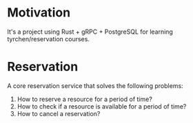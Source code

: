 # Motivation

It's a project using Rust + gRPC + PostgreSQL for learning tyrchen/reservation courses.

# Reservation

A core reservation service that solves the following problems:
1. How to reserve a resource for a period of time?
2. How to check if a resource is available for a period of time?
3. How to cancel a reservation?
